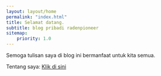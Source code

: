 ```yaml
---
layout: layout/home
permalink: "index.html"
title: Selamat datang.
subtitle: blog pribadi radenpioneer
sitemap:
    priority: 1.0
---
```

Semoga tulisan saya di blog ini bermanfaat untuk kita semua.

Tentang saya: [Klik di sini](/about)